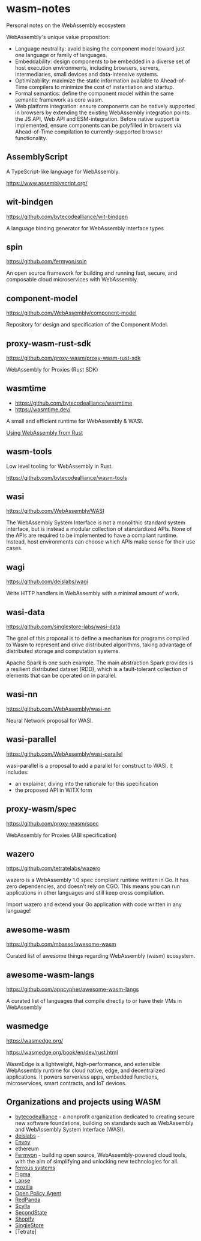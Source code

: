 # wasm-notes
Personal notes on the WebAssembly ecosystem

WebAssembly's unique value proposition:

* Language neutrality: avoid biasing the component model toward just one language or family of languages.
* Embeddability: design components to be embedded in a diverse set of host execution environments, including browsers, servers, intermediaries, small devices and data-intensive systems.
* Optimizability: maximize the static information available to Ahead-of-Time compilers to minimize the cost of instantiation and startup.
* Formal semantics: define the component model within the same semantic framework as core wasm.
* Web platform integration: ensure components can be natively supported in browsers by extending the existing WebAssembly integration points: the JS API, Web API and ESM-integration. Before native support is implemented, ensure components can be polyfilled in browsers via Ahead-of-Time compilation to currently-supported browser functionality.



## AssemblyScript

A TypeScript-like language for WebAssembly.

https://www.assemblyscript.org/


## wit-bindgen

https://github.com/bytecodealliance/wit-bindgen

A language binding generator for WebAssembly interface types 


## spin

https://github.com/fermyon/spin

An open source framework for building and running fast, secure, and composable cloud microservices with WebAssembly.

## component-model

https://github.com/WebAssembly/component-model

Repository for design and specification of the Component Model.

## proxy-wasm-rust-sdk
https://github.com/proxy-wasm/proxy-wasm-rust-sdk

WebAssembly for Proxies (Rust SDK) 


## wasmtime
* https://github.com/bytecodealliance/wasmtime
* https://wasmtime.dev/

A small and efficient runtime for WebAssembly & WASI.

[Using WebAssembly from Rust](https://docs.wasmtime.dev/lang-rust.html)

## wasm-tools

Low level tooling for WebAssembly in Rust. 

https://github.com/bytecodealliance/wasm-tools


## wasi

https://github.com/WebAssembly/WASI

The WebAssembly System Interface is not a monolithic standard system interface, but is instead a modular collection of standardized APIs. None of the APIs are required to be implemented to have a compliant runtime. Instead, host environments can choose which APIs make sense for their use cases.

## wagi

https://github.com/deislabs/wagi

Write HTTP handlers in WebAssembly with a minimal amount of work.

## wasi-data

https://github.com/singlestore-labs/wasi-data

The goal of this proposal is to define a mechanism for programs compiled to Wasm to represent and drive distributed algorithms, taking advantage of distributed storage and computation systems.

Apache Spark is one such example. The main abstraction Spark provides is a resilient distributed dataset (RDD), which is a fault-tolerant collection of elements that can be operated on in parallel.

## wasi-nn

https://github.com/WebAssembly/wasi-nn

Neural Network proposal for WASI.

## wasi-parallel

https://github.com/WebAssembly/wasi-parallel

wasi-parallel is a proposal to add a parallel for construct to WASI. It includes:
* an explainer, diving into the rationale for this specification
* the proposed API in WITX form

## proxy-wasm/spec

https://github.com/proxy-wasm/spec

WebAssembly for Proxies (ABI specification) 

## wazero

https://github.com/tetratelabs/wazero

wazero is a WebAssembly 1.0 spec compliant runtime written in Go. It has zero dependencies, and doesn't rely on CGO. This means you can run applications in other languages and still keep cross compilation.

Import wazero and extend your Go application with code written in any language!


## awesome-wasm

https://github.com/mbasso/awesome-wasm

Curated list of awesome things regarding WebAssembly (wasm) ecosystem. 

## awesome-wasm-langs

https://github.com/appcypher/awesome-wasm-langs

A curated list of languages that compile directly to or have their VMs in WebAssembly 


## wasmedge

https://wasmedge.org/

https://wasmedge.org/book/en/dev/rust.html

WasmEdge is a lightweight, high-performance, and extensible WebAssembly runtime for cloud native, edge, and decentralized applications. It powers serverless apps, embedded functions, microservices, smart contracts, and IoT devices. 

## Organizations and projects using WASM

* [bytecodealliance](https://bytecodealliance.org/) - a nonprofit organization dedicated to creating secure new software foundations, building on standards such as WebAssembly and WebAssembly System Interface (WASI).
* [deislabs](https://github.com/deislabs) - 
* [Envoy](https://thenewstack.io/wasm-modules-and-envoy-extensibility-explained-part-1/)
* ethereum
* [Fermyon](https://www.fermyon.com/) -  building open source, WebAssembly-powered cloud tools, with the aim of simplifying and unlocking new technologies for all.
* [ferrous systems](https://ferrous-systems.com/)
* [Figma](https://www.figma.com/)
* [Lapse](https://github.com/lapce/lapce)
* [mozilla](https://www.mozilla.org/en-US/)
* [Open Policy Agent](https://www.openpolicyagent.org/docs/latest/wasm/)
* [RedPanda](https://redpanda.com/blog/wasm-architecture/)
* [Scylla](https://www.scylladb.com/)
* [SecondState](https://www.secondstate.io/)
* [Shopify](https://www.shopify.com/)
* [SingleStore](https://www.singlestore.com/)
* [Tetrate]